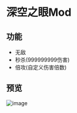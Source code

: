 # 深空之眼Mod

## 功能
* 无敌
* 秒杀(999999999伤害)
* 倍攻(自定义伤害倍数)

## 预览
![image](https://ads-video-qn.xiaohongshu.com/recruit/066f4b7b67a0f0d105ee5b9030ce6f014b6fd9eb)
